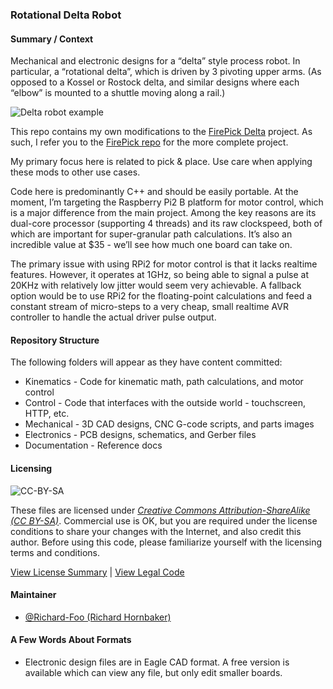 ### Rotational Delta Robot

#### Summary / Context

Mechanical and electronic designs for a “delta” style process robot.
In particular, a “rotational delta”, which is driven by 3 pivoting upper arms.
(As opposed to a Kossel or Rostock delta, and similar designs where each “elbow” is mounted to a shuttle moving along a rail.)

![Delta robot example](http://upload.wikimedia.org/wikipedia/commons/3/31/TOSY_Parallel_Robot.JPG)

This repo contains my own modifications to the [FirePick Delta](http://delta.firepick.org) project.
As such, I refer you to the [FirePick repo](https://github.com/firepick-delta/firepick-delta) for the more complete project.

My primary focus here is related to pick & place.
Use care when applying these mods to other use cases.

Code here is predominantly C++ and should be easily portable.
At the moment, I’m targeting the Raspberry Pi2 B platform for motor control, which is a major difference from the main project.  Among the key reasons are its dual-core processor (supporting 4 threads) and its raw clockspeed, both of which are important for super-granular path calculations.
It’s also an incredible value at $35 - we’ll see how much one board can take on.

The primary issue with using RPi2 for motor control is that it lacks realtime features.
However, it operates at 1GHz, so being able to signal a pulse at 20KHz with relatively low jitter would seem very achievable.
A fallback option would be to use RPi2 for the floating-point calculations and feed a constant stream of micro-steps to a very cheap, small realtime AVR controller to handle the actual driver pulse output.

#### Repository Structure

The following folders will appear as they have content committed:
* Kinematics - Code for kinematic math, path calculations, and motor control
* Control - Code that interfaces with the outside world - touchscreen, HTTP, etc.
* Mechanical - 3D CAD designs, CNC G-code scripts, and parts images
* Electronics - PCB designs, schematics, and Gerber files
* Documentation - Reference docs


#### Licensing

![CC-BY-SA](http://upload.wikimedia.org/wikipedia/commons/thumb/d/d0/CC-BY-SA_icon.svg/320px-CC-BY-SA_icon.svg.png)

These files are licensed under [*Creative Commons Attribution-ShareAlike (CC BY-SA)*](https://creativecommons.org/licenses/by-sa/4.0/legalcode).  Commercial use is OK, but you are required under the license conditions to share your changes with the Internet, and also credit this author.  Before using this code, please familiarize yourself with the licensing terms and conditions.

[View License Summary](http://creativecommons.org/licenses/by-sa/4.0/) | [View Legal Code](https://creativecommons.org/licenses/by-sa/4.0/legalcode)

#### Maintainer

* [@Richard-Foo (Richard Hornbaker)](https://github.com/Richard-Foo)


#### A Few Words About Formats

* Electronic design files are in Eagle CAD format.  A free version is available which can view any file, but only edit smaller boards.
